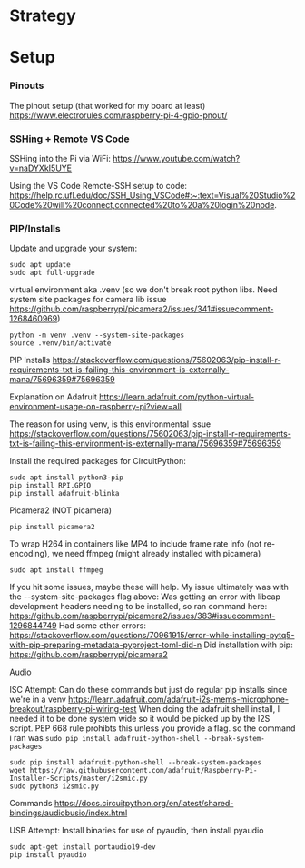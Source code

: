 # Strategy



# Setup

### Pinouts

The pinout setup (that worked for my board at least)
https://www.electrorules.com/raspberry-pi-4-gpio-pnout/

### SSHing + Remote VS Code

SSHing into the Pi via WiFi:
https://www.youtube.com/watch?v=naDYXkI5UYE

Using the VS Code Remote-SSH setup to code:
https://help.rc.ufl.edu/doc/SSH_Using_VSCode#:~:text=Visual%20Studio%20Code%20will%20connect,connected%20to%20a%20login%20node.

### PIP/Installs

Update and upgrade your system:
```
sudo apt update
sudo apt full-upgrade
```

virtual environment aka .venv (so we don't break root python libs. Need system site packages for camera lib issue https://github.com/raspberrypi/picamera2/issues/341#issuecomment-1268460969)
```
python -m venv .venv --system-site-packages
source .venv/bin/activate
```

PIP Installs
https://stackoverflow.com/questions/75602063/pip-install-r-requirements-txt-is-failing-this-environment-is-externally-mana/75696359#75696359

Explanation on Adafruit
https://learn.adafruit.com/python-virtual-environment-usage-on-raspberry-pi?view=all

The reason for using venv, is this environmental issue
https://stackoverflow.com/questions/75602063/pip-install-r-requirements-txt-is-failing-this-environment-is-externally-mana/75696359#75696359

Install the required packages for CircuitPython:
```
sudo apt install python3-pip
pip install RPI.GPIO
pip install adafruit-blinka
```

Picamera2 (NOT picamera)

```
pip install picamera2
```

To wrap H264 in containers like MP4 to include frame rate info (not re-encoding), we need ffmpeg (might already installed with picamera)
```
sudo apt install ffmpeg
```

If you hit some issues, maybe these will help. My issue ultimately was with the --system-site-packages flag above:
Was getting an error with libcap development headers needing to be installed, so ran command here: https://github.com/raspberrypi/picamera2/issues/383#issuecomment-1296844749
Had some other errors: https://stackoverflow.com/questions/70961915/error-while-installing-pytq5-with-pip-preparing-metadata-pyproject-toml-did-n
Did installation with pip: https://github.com/raspberrypi/picamera2

Audio

ISC Attempt:
Can do these commands but just do regular pip installs since we're in a venv
https://learn.adafruit.com/adafruit-i2s-mems-microphone-breakout/raspberry-pi-wiring-test
When doing the adafruit shell install, I needed it to be done system wide so it would be picked up by the I2S script. PEP 668 rule prohibts this unless you provide a flag. so the command i ran was `sudo pip install adafruit-python-shell --break-system-packages`
```
sudo pip install adafruit-python-shell --break-system-packages
wget https://raw.githubusercontent.com/adafruit/Raspberry-Pi-Installer-Scripts/master/i2smic.py
sudo python3 i2smic.py
```
Commands
https://docs.circuitpython.org/en/latest/shared-bindings/audiobusio/index.html

USB Attempt:
Install binaries for use of pyaudio, then install pyaudio
```
sudo apt-get install portaudio19-dev
pip install pyaudio
```
